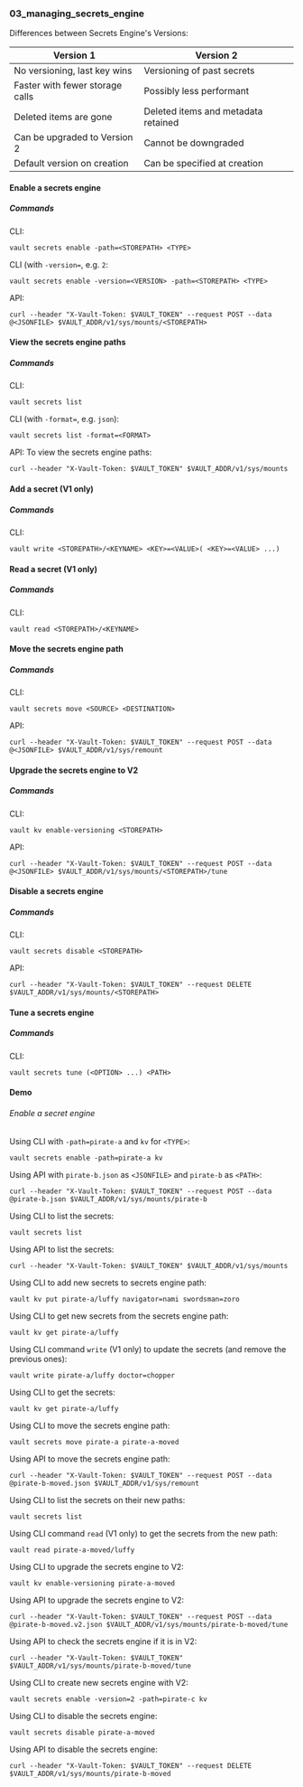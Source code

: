 ### 03_managing_secrets_engine ###

Differences between Secrets Engine's Versions:

| Version 1 | Version 2 |
|---|---|
| No versioning, last key wins | Versioning of past secrets |
| Faster with fewer storage calls | Possibly less performant |
| Deleted items are gone | Deleted items and metadata retained |
| Can be upgraded to Version 2 | Cannot be downgraded |
| Default version on creation | Can be specified at creation |


#### Enable a secrets engine ####

##### Commands #####

CLI:
```console
vault secrets enable -path=<STOREPATH> <TYPE>
```

CLI (with `-version=`, e.g. `2`:
```console
vault secrets enable -version=<VERSION> -path=<STOREPATH> <TYPE>
```

API:
```console
curl --header "X-Vault-Token: $VAULT_TOKEN" --request POST --data @<JSONFILE> $VAULT_ADDR/v1/sys/mounts/<STOREPATH>
```

#### View the secrets engine paths ####

##### Commands #####

CLI:
```console
vault secrets list
```

CLI (with `-format=`, e.g. `json`):
```console
vault secrets list -format=<FORMAT>
```

API:
To view the secrets engine paths:
```console
curl --header "X-Vault-Token: $VAULT_TOKEN" $VAULT_ADDR/v1/sys/mounts
```

#### Add a secret (V1 only) ####

##### Commands #####

CLI:
```console
vault write <STOREPATH>/<KEYNAME> <KEY>=<VALUE>( <KEY>=<VALUE> ...)
```

#### Read a secret (V1 only) ####

##### Commands #####

CLI:
```console
vault read <STOREPATH>/<KEYNAME>
```

#### Move the secrets engine path ####

##### Commands #####

CLI:
```console
vault secrets move <SOURCE> <DESTINATION>
```

API:
```console
curl --header "X-Vault-Token: $VAULT_TOKEN" --request POST --data @<JSONFILE> $VAULT_ADDR/v1/sys/remount
```

#### Upgrade the secrets engine to V2 ####

##### Commands #####

CLI:
```console
vault kv enable-versioning <STOREPATH>
```

API:
```console
curl --header "X-Vault-Token: $VAULT_TOKEN" --request POST --data @<JSONFILE> $VAULT_ADDR/v1/sys/mounts/<STOREPATH>/tune
```

#### Disable a secrets engine ####

##### Commands #####

CLI:
```console
vault secrets disable <STOREPATH>
```

API:
```console
curl --header "X-Vault-Token: $VAULT_TOKEN" --request DELETE $VAULT_ADDR/v1/sys/mounts/<STOREPATH>
```

#### Tune a secrets engine ####

##### Commands #####
CLI:
```console
vault secrets tune (<OPTION> ...) <PATH>
```



#### Demo ####

###### Enable a secret engine ######

Using CLI with `-path=pirate-a` and `kv` for `<TYPE>`:
```console
vault secrets enable -path=pirate-a kv
```

Using API with `pirate-b.json` as `<JSONFILE>` and `pirate-b` as `<PATH>`:
```console
curl --header "X-Vault-Token: $VAULT_TOKEN" --request POST --data @pirate-b.json $VAULT_ADDR/v1/sys/mounts/pirate-b
```

Using CLI to list the secrets:
```console
vault secrets list
```

Using API to list the secrets:
```console
curl --header "X-Vault-Token: $VAULT_TOKEN" $VAULT_ADDR/v1/sys/mounts
```

Using CLI to add new secrets to secrets engine path:
```console
vault kv put pirate-a/luffy navigator=nami swordsman=zoro
```

Using CLI to get new secrets from the secrets engine path:
```console
vault kv get pirate-a/luffy
```

Using CLI command `write` (V1 only) to update the secrets (and remove the previous ones):
```console
vault write pirate-a/luffy doctor=chopper
```

Using CLI to get the secrets:
```console
vault kv get pirate-a/luffy
```

Using CLI to move the secrets engine path:
```console
vault secrets move pirate-a pirate-a-moved
```

Using API to move the secrets engine path:
```console
curl --header "X-Vault-Token: $VAULT_TOKEN" --request POST --data @pirate-b-moved.json $VAULT_ADDR/v1/sys/remount
```

Using CLI to list the secrets on their new paths:
```console
vault secrets list
```

Using CLI command `read` (V1 only) to get the secrets from the new path:
```console
vault read pirate-a-moved/luffy
```

Using CLI to upgrade the secrets engine to V2:
```console
vault kv enable-versioning pirate-a-moved
```

Using API to upgrade the secrets engine to V2:
```console
curl --header "X-Vault-Token: $VAULT_TOKEN" --request POST --data @pirate-b-moved.v2.json $VAULT_ADDR/v1/sys/mounts/pirate-b-moved/tune
```

Using API to check the secrets engine if it is in V2:
```console
curl --header "X-Vault-Token: $VAULT_TOKEN" $VAULT_ADDR/v1/sys/mounts/pirate-b-moved/tune
```

Using CLI to create new secrets engine with V2:
```console
vault secrets enable -version=2 -path=pirate-c kv
```

Using CLI to disable the secrets engine:
```console
vault secrets disable pirate-a-moved
```

Using API to disable the secrets engine:
```console
curl --header "X-Vault-Token: $VAULT_TOKEN" --request DELETE $VAULT_ADDR/v1/sys/mounts/pirate-b-moved
```